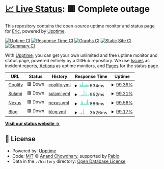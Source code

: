 # [📈 Live Status](https://rickydev254.github.io/verixium-upptime): <!--live status--> **🟥 Complete outage**

This repository contains the open-source uptime monitor and status page for [Eric](https://rickydev254.github.io/verixium-upptime), powered by [Upptime](https://github.com/upptime/upptime).

[![Uptime CI](https://github.com/rickydev254/verixium-upptime/workflows/Uptime%20CI/badge.svg)](https://github.com/rickydev254/verixium-upptime/actions?query=workflow%3A%22Uptime+CI%22)
[![Response Time CI](https://github.com/rickydev254/verixium-upptime/workflows/Response%20Time%20CI/badge.svg)](https://github.com/rickydev254/verixium-upptime/actions?query=workflow%3A%22Response+Time+CI%22)
[![Graphs CI](https://github.com/rickydev254/verixium-upptime/workflows/Graphs%20CI/badge.svg)](https://github.com/rickydev254/verixium-upptime/actions?query=workflow%3A%22Graphs+CI%22)
[![Static Site CI](https://github.com/rickydev254/verixium-upptime/workflows/Static%20Site%20CI/badge.svg)](https://github.com/rickydev254/verixium-upptime/actions?query=workflow%3A%22Static+Site+CI%22)
[![Summary CI](https://github.com/rickydev254/verixium-upptime/workflows/Summary%20CI/badge.svg)](https://github.com/rickydev254/verixium-upptime/actions?query=workflow%3A%22Summary+CI%22)

With [Upptime](https://upptime.js.org), you can get your own unlimited and free uptime monitor and status page, powered entirely by a GitHub repository. We use [Issues](https://github.com/rickydev254/verixium-upptime/issues) as incident reports, [Actions](https://github.com/rickydev254/verixium-upptime/actions) as uptime monitors, and [Pages](https://rickydev254.github.io/verixium-upptime) for the status page.

<!--start: status pages-->
<!-- This summary is generated by Upptime (https://github.com/upptime/upptime) -->
<!-- Do not edit this manually, your changes will be overwritten -->
<!-- prettier-ignore -->
| URL | Status | History | Response Time | Uptime |
| --- | ------ | ------- | ------------- | ------ |
| <img alt="" src="https://icons.duckduckgo.com/ip3/coolify.verixium.com.ico" height="13"> [Coolify](https://coolify.verixium.com) | 🟥 Down | [coolify.yml](https://github.com/rickydev254/verixium-upptime/commits/HEAD/history/coolify.yml) | <details><summary><img alt="Response time graph" src="./graphs/coolify/response-time-week.png" height="20"> 634ms</summary><br><a href="https://rickydev254.github.io/verixium-upptime/history/coolify"><img alt="Response time 634" src="https://img.shields.io/endpoint?url=https%3A%2F%2Fraw.githubusercontent.com%2Frickydev254%2Fverixium-upptime%2FHEAD%2Fapi%2Fcoolify%2Fresponse-time.json"></a><br><a href="https://rickydev254.github.io/verixium-upptime/history/coolify"><img alt="24-hour response time 544" src="https://img.shields.io/endpoint?url=https%3A%2F%2Fraw.githubusercontent.com%2Frickydev254%2Fverixium-upptime%2FHEAD%2Fapi%2Fcoolify%2Fresponse-time-day.json"></a><br><a href="https://rickydev254.github.io/verixium-upptime/history/coolify"><img alt="7-day response time 634" src="https://img.shields.io/endpoint?url=https%3A%2F%2Fraw.githubusercontent.com%2Frickydev254%2Fverixium-upptime%2FHEAD%2Fapi%2Fcoolify%2Fresponse-time-week.json"></a><br><a href="https://rickydev254.github.io/verixium-upptime/history/coolify"><img alt="30-day response time 634" src="https://img.shields.io/endpoint?url=https%3A%2F%2Fraw.githubusercontent.com%2Frickydev254%2Fverixium-upptime%2FHEAD%2Fapi%2Fcoolify%2Fresponse-time-month.json"></a><br><a href="https://rickydev254.github.io/verixium-upptime/history/coolify"><img alt="1-year response time 634" src="https://img.shields.io/endpoint?url=https%3A%2F%2Fraw.githubusercontent.com%2Frickydev254%2Fverixium-upptime%2FHEAD%2Fapi%2Fcoolify%2Fresponse-time-year.json"></a></details> | <details><summary><a href="https://rickydev254.github.io/verixium-upptime/history/coolify">99.39%</a></summary><a href="https://rickydev254.github.io/verixium-upptime/history/coolify"><img alt="All-time uptime 99.39%" src="https://img.shields.io/endpoint?url=https%3A%2F%2Fraw.githubusercontent.com%2Frickydev254%2Fverixium-upptime%2FHEAD%2Fapi%2Fcoolify%2Fuptime.json"></a><br><a href="https://rickydev254.github.io/verixium-upptime/history/coolify"><img alt="24-hour uptime 98.57%" src="https://img.shields.io/endpoint?url=https%3A%2F%2Fraw.githubusercontent.com%2Frickydev254%2Fverixium-upptime%2FHEAD%2Fapi%2Fcoolify%2Fuptime-day.json"></a><br><a href="https://rickydev254.github.io/verixium-upptime/history/coolify"><img alt="7-day uptime 99.39%" src="https://img.shields.io/endpoint?url=https%3A%2F%2Fraw.githubusercontent.com%2Frickydev254%2Fverixium-upptime%2FHEAD%2Fapi%2Fcoolify%2Fuptime-week.json"></a><br><a href="https://rickydev254.github.io/verixium-upptime/history/coolify"><img alt="30-day uptime 99.39%" src="https://img.shields.io/endpoint?url=https%3A%2F%2Fraw.githubusercontent.com%2Frickydev254%2Fverixium-upptime%2FHEAD%2Fapi%2Fcoolify%2Fuptime-month.json"></a><br><a href="https://rickydev254.github.io/verixium-upptime/history/coolify"><img alt="1-year uptime 99.39%" src="https://img.shields.io/endpoint?url=https%3A%2F%2Fraw.githubusercontent.com%2Frickydev254%2Fverixium-upptime%2FHEAD%2Fapi%2Fcoolify%2Fuptime-year.json"></a></details>
| <img alt="" src="https://icons.duckduckgo.com/ip3/sulami.verixium.com.ico" height="13"> [Sulami](https://sulami.verixium.com) | 🟥 Down | [sulami.yml](https://github.com/rickydev254/verixium-upptime/commits/HEAD/history/sulami.yml) | <details><summary><img alt="Response time graph" src="./graphs/sulami/response-time-week.png" height="20"> 952ms</summary><br><a href="https://rickydev254.github.io/verixium-upptime/history/sulami"><img alt="Response time 952" src="https://img.shields.io/endpoint?url=https%3A%2F%2Fraw.githubusercontent.com%2Frickydev254%2Fverixium-upptime%2FHEAD%2Fapi%2Fsulami%2Fresponse-time.json"></a><br><a href="https://rickydev254.github.io/verixium-upptime/history/sulami"><img alt="24-hour response time 514" src="https://img.shields.io/endpoint?url=https%3A%2F%2Fraw.githubusercontent.com%2Frickydev254%2Fverixium-upptime%2FHEAD%2Fapi%2Fsulami%2Fresponse-time-day.json"></a><br><a href="https://rickydev254.github.io/verixium-upptime/history/sulami"><img alt="7-day response time 952" src="https://img.shields.io/endpoint?url=https%3A%2F%2Fraw.githubusercontent.com%2Frickydev254%2Fverixium-upptime%2FHEAD%2Fapi%2Fsulami%2Fresponse-time-week.json"></a><br><a href="https://rickydev254.github.io/verixium-upptime/history/sulami"><img alt="30-day response time 952" src="https://img.shields.io/endpoint?url=https%3A%2F%2Fraw.githubusercontent.com%2Frickydev254%2Fverixium-upptime%2FHEAD%2Fapi%2Fsulami%2Fresponse-time-month.json"></a><br><a href="https://rickydev254.github.io/verixium-upptime/history/sulami"><img alt="1-year response time 952" src="https://img.shields.io/endpoint?url=https%3A%2F%2Fraw.githubusercontent.com%2Frickydev254%2Fverixium-upptime%2FHEAD%2Fapi%2Fsulami%2Fresponse-time-year.json"></a></details> | <details><summary><a href="https://rickydev254.github.io/verixium-upptime/history/sulami">99.21%</a></summary><a href="https://rickydev254.github.io/verixium-upptime/history/sulami"><img alt="All-time uptime 99.21%" src="https://img.shields.io/endpoint?url=https%3A%2F%2Fraw.githubusercontent.com%2Frickydev254%2Fverixium-upptime%2FHEAD%2Fapi%2Fsulami%2Fuptime.json"></a><br><a href="https://rickydev254.github.io/verixium-upptime/history/sulami"><img alt="24-hour uptime 98.64%" src="https://img.shields.io/endpoint?url=https%3A%2F%2Fraw.githubusercontent.com%2Frickydev254%2Fverixium-upptime%2FHEAD%2Fapi%2Fsulami%2Fuptime-day.json"></a><br><a href="https://rickydev254.github.io/verixium-upptime/history/sulami"><img alt="7-day uptime 99.21%" src="https://img.shields.io/endpoint?url=https%3A%2F%2Fraw.githubusercontent.com%2Frickydev254%2Fverixium-upptime%2FHEAD%2Fapi%2Fsulami%2Fuptime-week.json"></a><br><a href="https://rickydev254.github.io/verixium-upptime/history/sulami"><img alt="30-day uptime 99.21%" src="https://img.shields.io/endpoint?url=https%3A%2F%2Fraw.githubusercontent.com%2Frickydev254%2Fverixium-upptime%2FHEAD%2Fapi%2Fsulami%2Fuptime-month.json"></a><br><a href="https://rickydev254.github.io/verixium-upptime/history/sulami"><img alt="1-year uptime 99.21%" src="https://img.shields.io/endpoint?url=https%3A%2F%2Fraw.githubusercontent.com%2Frickydev254%2Fverixium-upptime%2FHEAD%2Fapi%2Fsulami%2Fuptime-year.json"></a></details>
| <img alt="" src="https://icons.duckduckgo.com/ip3/nexus.verixium.com.ico" height="13"> [Nexus](https://nexus.verixium.com) | 🟥 Down | [nexus.yml](https://github.com/rickydev254/verixium-upptime/commits/HEAD/history/nexus.yml) | <details><summary><img alt="Response time graph" src="./graphs/nexus/response-time-week.png" height="20"> 886ms</summary><br><a href="https://rickydev254.github.io/verixium-upptime/history/nexus"><img alt="Response time 886" src="https://img.shields.io/endpoint?url=https%3A%2F%2Fraw.githubusercontent.com%2Frickydev254%2Fverixium-upptime%2FHEAD%2Fapi%2Fnexus%2Fresponse-time.json"></a><br><a href="https://rickydev254.github.io/verixium-upptime/history/nexus"><img alt="24-hour response time 620" src="https://img.shields.io/endpoint?url=https%3A%2F%2Fraw.githubusercontent.com%2Frickydev254%2Fverixium-upptime%2FHEAD%2Fapi%2Fnexus%2Fresponse-time-day.json"></a><br><a href="https://rickydev254.github.io/verixium-upptime/history/nexus"><img alt="7-day response time 886" src="https://img.shields.io/endpoint?url=https%3A%2F%2Fraw.githubusercontent.com%2Frickydev254%2Fverixium-upptime%2FHEAD%2Fapi%2Fnexus%2Fresponse-time-week.json"></a><br><a href="https://rickydev254.github.io/verixium-upptime/history/nexus"><img alt="30-day response time 886" src="https://img.shields.io/endpoint?url=https%3A%2F%2Fraw.githubusercontent.com%2Frickydev254%2Fverixium-upptime%2FHEAD%2Fapi%2Fnexus%2Fresponse-time-month.json"></a><br><a href="https://rickydev254.github.io/verixium-upptime/history/nexus"><img alt="1-year response time 886" src="https://img.shields.io/endpoint?url=https%3A%2F%2Fraw.githubusercontent.com%2Frickydev254%2Fverixium-upptime%2FHEAD%2Fapi%2Fnexus%2Fresponse-time-year.json"></a></details> | <details><summary><a href="https://rickydev254.github.io/verixium-upptime/history/nexus">99.58%</a></summary><a href="https://rickydev254.github.io/verixium-upptime/history/nexus"><img alt="All-time uptime 99.58%" src="https://img.shields.io/endpoint?url=https%3A%2F%2Fraw.githubusercontent.com%2Frickydev254%2Fverixium-upptime%2FHEAD%2Fapi%2Fnexus%2Fuptime.json"></a><br><a href="https://rickydev254.github.io/verixium-upptime/history/nexus"><img alt="24-hour uptime 98.71%" src="https://img.shields.io/endpoint?url=https%3A%2F%2Fraw.githubusercontent.com%2Frickydev254%2Fverixium-upptime%2FHEAD%2Fapi%2Fnexus%2Fuptime-day.json"></a><br><a href="https://rickydev254.github.io/verixium-upptime/history/nexus"><img alt="7-day uptime 99.58%" src="https://img.shields.io/endpoint?url=https%3A%2F%2Fraw.githubusercontent.com%2Frickydev254%2Fverixium-upptime%2FHEAD%2Fapi%2Fnexus%2Fuptime-week.json"></a><br><a href="https://rickydev254.github.io/verixium-upptime/history/nexus"><img alt="30-day uptime 99.58%" src="https://img.shields.io/endpoint?url=https%3A%2F%2Fraw.githubusercontent.com%2Frickydev254%2Fverixium-upptime%2FHEAD%2Fapi%2Fnexus%2Fuptime-month.json"></a><br><a href="https://rickydev254.github.io/verixium-upptime/history/nexus"><img alt="1-year uptime 99.58%" src="https://img.shields.io/endpoint?url=https%3A%2F%2Fraw.githubusercontent.com%2Frickydev254%2Fverixium-upptime%2FHEAD%2Fapi%2Fnexus%2Fuptime-year.json"></a></details>
| <img alt="" src="https://icons.duckduckgo.com/ip3/blog.verixium.com.ico" height="13"> [Blog](https://blog.verixium.com) | 🟥 Down | [blog.yml](https://github.com/rickydev254/verixium-upptime/commits/HEAD/history/blog.yml) | <details><summary><img alt="Response time graph" src="./graphs/blog/response-time-week.png" height="20"> 3526ms</summary><br><a href="https://rickydev254.github.io/verixium-upptime/history/blog"><img alt="Response time 3526" src="https://img.shields.io/endpoint?url=https%3A%2F%2Fraw.githubusercontent.com%2Frickydev254%2Fverixium-upptime%2FHEAD%2Fapi%2Fblog%2Fresponse-time.json"></a><br><a href="https://rickydev254.github.io/verixium-upptime/history/blog"><img alt="24-hour response time 4588" src="https://img.shields.io/endpoint?url=https%3A%2F%2Fraw.githubusercontent.com%2Frickydev254%2Fverixium-upptime%2FHEAD%2Fapi%2Fblog%2Fresponse-time-day.json"></a><br><a href="https://rickydev254.github.io/verixium-upptime/history/blog"><img alt="7-day response time 3526" src="https://img.shields.io/endpoint?url=https%3A%2F%2Fraw.githubusercontent.com%2Frickydev254%2Fverixium-upptime%2FHEAD%2Fapi%2Fblog%2Fresponse-time-week.json"></a><br><a href="https://rickydev254.github.io/verixium-upptime/history/blog"><img alt="30-day response time 3526" src="https://img.shields.io/endpoint?url=https%3A%2F%2Fraw.githubusercontent.com%2Frickydev254%2Fverixium-upptime%2FHEAD%2Fapi%2Fblog%2Fresponse-time-month.json"></a><br><a href="https://rickydev254.github.io/verixium-upptime/history/blog"><img alt="1-year response time 3526" src="https://img.shields.io/endpoint?url=https%3A%2F%2Fraw.githubusercontent.com%2Frickydev254%2Fverixium-upptime%2FHEAD%2Fapi%2Fblog%2Fresponse-time-year.json"></a></details> | <details><summary><a href="https://rickydev254.github.io/verixium-upptime/history/blog">99.17%</a></summary><a href="https://rickydev254.github.io/verixium-upptime/history/blog"><img alt="All-time uptime 99.17%" src="https://img.shields.io/endpoint?url=https%3A%2F%2Fraw.githubusercontent.com%2Frickydev254%2Fverixium-upptime%2FHEAD%2Fapi%2Fblog%2Fuptime.json"></a><br><a href="https://rickydev254.github.io/verixium-upptime/history/blog"><img alt="24-hour uptime 98.78%" src="https://img.shields.io/endpoint?url=https%3A%2F%2Fraw.githubusercontent.com%2Frickydev254%2Fverixium-upptime%2FHEAD%2Fapi%2Fblog%2Fuptime-day.json"></a><br><a href="https://rickydev254.github.io/verixium-upptime/history/blog"><img alt="7-day uptime 99.17%" src="https://img.shields.io/endpoint?url=https%3A%2F%2Fraw.githubusercontent.com%2Frickydev254%2Fverixium-upptime%2FHEAD%2Fapi%2Fblog%2Fuptime-week.json"></a><br><a href="https://rickydev254.github.io/verixium-upptime/history/blog"><img alt="30-day uptime 99.17%" src="https://img.shields.io/endpoint?url=https%3A%2F%2Fraw.githubusercontent.com%2Frickydev254%2Fverixium-upptime%2FHEAD%2Fapi%2Fblog%2Fuptime-month.json"></a><br><a href="https://rickydev254.github.io/verixium-upptime/history/blog"><img alt="1-year uptime 99.17%" src="https://img.shields.io/endpoint?url=https%3A%2F%2Fraw.githubusercontent.com%2Frickydev254%2Fverixium-upptime%2FHEAD%2Fapi%2Fblog%2Fuptime-year.json"></a></details>

<!--end: status pages-->

[**Visit our status website →**](https://rickydev254.github.io/verixium-upptime)

## 📄 License

- Powered by: [Upptime](https://github.com/upptime/upptime)
- Code: [MIT](./LICENSE) © [Anand Chowdhary](https://anandchowdhary.com), supported by [Pabio](https://pabio.com)
- Data in the `./history` directory: [Open Database License](https://opendatacommons.org/licenses/odbl/1-0/)
